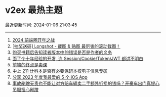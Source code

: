 # v2ex 最热主题

最近更新时间: 2024-01-06 21:03:45

--- 
1. [2024 前端圈开年之战](https://www.v2ex.com/t/1006336) 
2. [[抽奖送码] Longshot - 截图 & 贴图 最厉害的滚动截图！](https://www.v2ex.com/t/1006341) 
3. [购买书籍后告知读者版本中的错误是否是作者的义务](https://www.v2ex.com/t/1006332) 
4. [面了个十年经验的开发, 连 Session/Cookie/Token/JWT 都讲不明白](https://www.v2ex.com/t/1006401) 
5. [前端的终点是卖课](https://www.v2ex.com/t/1006330) 
6. [中上 211 计科本是否有必要保研本校电子信息专硕](https://www.v2ex.com/t/1006334) 
7. [分享 2023 年度我最爱的 5 个 iOS App](https://www.v2ex.com/t/1006335) 
8. [事故剐蹭无责也不能让对方赔车辆卖二手额外折损的钱吗？开豪车出门真提心吊胆担心剐蹭](https://www.v2ex.com/t/1006345) 
